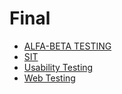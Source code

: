 # Final

<!--Index-->

- [ALFA-BETA TESTING](./ALFA-BETA%20TESTING.pdf)
- [SIT](./SIT.pdf)
- [Usability Testing](./Usability%20Testing.pdf)
- [Web Testing](./Web%20Testing.pdf)

<!--Index-->
